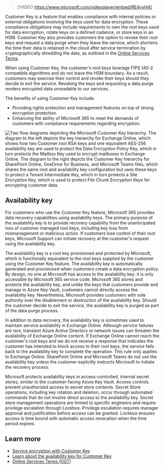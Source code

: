 > [!VIDEO https://www.microsoft.com/videoplayer/embed/RE4yvH4]

Customer Key is a feature that enables compliance with internal policies or external obligations involving the keys used for data encryption. These compliance obligations may include requirements to own the root keys used for data encryption, rotate keys on a defined cadence, or store keys in an HSM. Customer Key also provides customers the option to revoke their root keys and request a data purge when they leave the service, which shortens the time their data is retained in the cloud after service termination by cryptographically shredding the data, as outlined in the [Online Services Terms](https://www.microsoft.com/licensing/product-licensing/products?azure-portal=true).

When using Customer Key, the customer's root keys leverage FIPS 140-2 compatible algorithms and do not leave the HSM boundary. As a result, customers may exercise their control and revoke their keys should they decide to exit the service. Revoking the keys and requesting a data purge renders encrypted data unreadable to our services.

The benefits of using Customer Key include:

- Providing rights protection and management features on top of strong encryption protection.
- Enhancing the ability of Microsoft 365 to meet the demands of customers with compliance requirements regarding encryption.

![Two flow diagrams depicting the Microsoft Customer Key hierarchy. The diagram to the left depicts the key hierarchy for Exchange Online, which shows how two Customer root RSA keys and one equivalent AES-256 availability key are used to protect the Data Encryption Policy Key, which in turn protects the Mailbox Key used to encrypt mailboxes in Exchange Online. The diagram to the right depicts the Customer Key hierarchy for SharePoint Online, OneDrive for Business, and Microsoft Teams files, which shares the same root and availability key configuration but uses these keys to protect a Tenant Intermediate Key, which in turn protects a Site Encryption Key, which is used to protect File Chunk Encryption Keys for encrypting customer data.](../media/customer-key-hierarchy.png)

## Availability key

For customers who use the Customer Key feature, Microsoft 365 provides data recovery capabilities using availability keys. The primary purpose of the availability key is to provide recovery capability from the unanticipated loss of customer managed root keys, including key loss from mismanagement or malicious action. If customers lose control of their root keys, Microsoft Support can initiate recovery at the customer's request using the availability key.

The availability key is a root key provisioned and protected by Microsoft, which is functionally equivalent to the root keys supplied by the customer using the Customer Key feature. The availability key is automatically generated and provisioned when customers create a data encryption policy. By design, no one at Microsoft has access to the availability key: it is only accessible by Microsoft 365 service code. Microsoft 365 stores and protects the availability key, and unlike the keys that customers provide and manage in Azure Key Vault, customers cannot directly access the availability key. Nevertheless, Microsoft provides customers with sole authority over the disablement or destruction of the availability key. Should the customer decide to exit the service, the availability key is purged as part of the data purge process.

In addition to data recovery, the availability key is sometimes used to maintain service availability in Exchange Online. Although service failures are rare, transient Azure Active Directory or network issues can threaten the availability of Exchange Online content. If Exchange Online cannot reach the customer's root keys and we do not receive a response that indicates the customer has intended to block access to their root keys, the service falls back to the availability key to complete the operation. This rule only applies to Exchange Online. SharePoint Online and Microsoft Teams do not use the availability key unless the customer explicitly instructs Microsoft to initiate the recovery process.

Microsoft protects availability keys in access-controlled, internal secret stores, similar to the customer-facing Azure Key Vault. Access controls prevent unauthorized access to secret store contents. Secret Store operations, including key rotation and deletion, occur through automated commands that do not involve direct access to the availability key. Secret store management operations are limited to specific engineers and require privilege escalation through Lockbox. Privilege escalation requires manager approval and justification before access can be granted. Lockbox ensures access is time bound with automatic access revocation when the time period expires.

## Learn more

- [Service encryption with Customer Key](/microsoft-365/compliance/customer-key-overview?azure-portal=true)
- [Learn about the availability key for Customer Key](/microsoft-365/compliance/customer-key-availability-key-understand?azure-portal=true)
- [Online Services Terms (OST)](https://aka.ms/OST?azure-portal=true)
